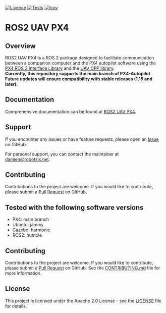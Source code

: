 [![License](https://img.shields.io/badge/License-Apache%202.0-blue.svg)](https://opensource.org/licenses/Apache-2.0)
[![Tests](https://github.com/Robotsix-UAV/ros2_uav_px4/actions/workflows/build-test.yaml/badge.svg?branch=main)](https://github.com/Robotsix-UAV/uav_cpp/actions/workflows/build-test.yaml)
[![lcov](https://robotsix-UAV.github.io/ros2_uav_px4/v0.22/lcov/badge.svg)](https://robotsix-UAV.github.io/ros2_uav_px4/v0.22/lcov)

# ROS2 UAV PX4

## Overview

ROS2 UAV PX4 is a ROS 2 package designed to facilitate communication between a companion computer and the PX4 autopilot software using the [PX4 ROS 2 Interface Library](https://github.com/Auterion/px4-ros2-interface-lib/tree/main) and the [UAV CPP library](https://github.com/Robotsix-UAV/uav_cpp). <br>
**Currently, this repository supports the main branch of PX4-Autopilot. Future updates will ensure compatibility with stable releases (1.15 and later).**

## Documentation

Comprehensive documentation can be found at [ROS2 UAV PX4](https://robotsix-UAV.github.io/ros2_uav_px4/v0.22).

## Support

If you encounter any issues or have feature requests, please open an [Issue](https://github.com/robotsix-UAV/ros2_uav_px4/issues) on GitHub.

For personal support, you can contact the maintainer at [damien@robotsix.net](mailto:damien@robotsix.net).

## Contributing

Contributions to the project are welcome. If you would like to contribute, please submit a [Pull Request](https://github.com/robotsix-UAV/ros2_uav_px4/pulls) on GitHub.

## Tested with the following software versions
- PX4: main branch
- Ubuntu: jammy
- Gazebo: harmonic
- ROS2: humble

## Contributing

Contributions to the project are welcome. If you would like to contribute, please submit a [Pull Request](https://github.com/robotsix-UAV/ros2_uav_px4/pulls) on GitHub. See the [CONTRIBUTING.md](CONTRIBUTING.md) file for more information.

## License

This project is licensed under the Apache 2.0 License - see the [LICENSE](LICENSE) file for details.
